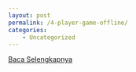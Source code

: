 ```yaml
---
layout: post
permalink: /4-player-game-offline/
categories:
    - Uncategorized
---
```


[Baca Selengkapnya](/03)
